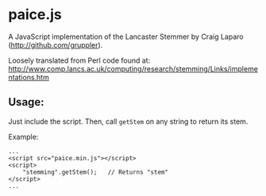 paice.js
========
A JavaScript implementation of the Lancaster Stemmer by Craig Laparo (http://github.com/gruppler).

Loosely translated from Perl code found at:
http://www.comp.lancs.ac.uk/computing/research/stemming/Links/implementations.htm

Usage:
------
Just include the script. Then, call `getStem` on any string to return its stem.

Example:
```
...
<script src="paice.min.js"></script>
<script>
    "stemming".getStem();   // Returns "stem"
</script>
...
```
